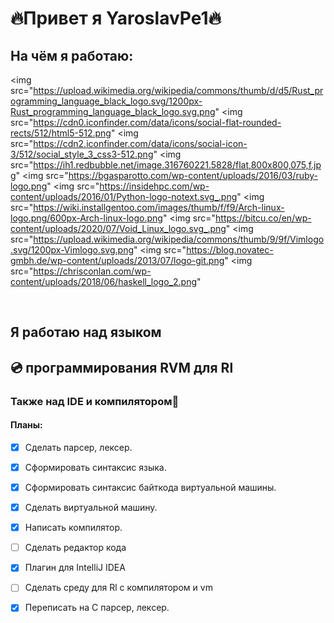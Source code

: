 #   🔥Привет я YaroslavPe1🔥

## На чём я работаю:
<div>

 <img src="https://upload.wikimedia.org/wikipedia/commons/thumb/d/d5/Rust_programming_language_black_logo.svg/1200px-Rust_programming_language_black_logo.svg.png" 
 <img src="https://cdn0.iconfinder.com/data/icons/social-flat-rounded-rects/512/html5-512.png"
 <img src="https://cdn2.iconfinder.com/data/icons/social-icon-3/512/social_style_3_css3-512.png" 
 <img src="https://ih1.redbubble.net/image.316760221.5828/flat,800x800,075,f.jpg"
 <img src="https://bgasparotto.com/wp-content/uploads/2016/03/ruby-logo.png" 
 <img src="https://insidehpc.com/wp-content/uploads/2016/01/Python-logo-notext.svg_.png"
 <img src="https://wiki.installgentoo.com/images/thumb/f/f9/Arch-linux-logo.png/600px-Arch-linux-logo.png"
 <img src="https://bitcu.co/en/wp-content/uploads/2020/07/Void_Linux_logo.svg_.png" 
 <img src="https://upload.wikimedia.org/wikipedia/commons/thumb/9/9f/Vimlogo.svg/1200px-Vimlogo.svg.png" 
 <img src="https://blog.novatec-gmbh.de/wp-content/uploads/2013/07/logo-git.png" 
 <img src="https://chrisconlan.com/wp-content/uploads/2018/06/haskell_logo_2.png" 

</div>

<br>

##     Я работаю над языком
##    💿 программирования RVM для Rl

### Также над IDE и компилятором🧾

#### Планы:
- [x] Сделать парсер, лексер.
- [x] Сформировать синтаксис языка.
- [x] Сформировать синтаксис байткода виртуальной машины. 
- [x] Сделать виртуальной машину.
- [x] Написать компилятор.
- [ ] Сделать редактор кода
- [x] Плагин для IntelliJ IDEA
- [ ] Сделать среду для Rl с компилятором и vm
- [x] Переписать на C парсер, лексер.




    
